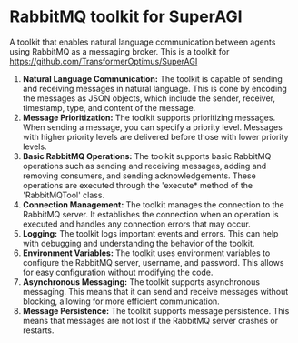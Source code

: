 # RabbitMQ toolkit for SuperAGI
 A toolkit that enables natural language communication between agents using RabbitMQ as a messaging broker.
This is a toolkit for https://github.com/TransformerOptimus/SuperAGI

1. <b>Natural Language Communication:</b> The toolkit is capable of sending and receiving messages in natural language. This is done by encoding the messages as JSON objects, which include the sender, receiver, timestamp, type, and content of the message.
2. <b>Message Prioritization:</b> The toolkit supports prioritizing messages. When sending a message, you can specify a priority level. Messages with higher priority levels are delivered before those with lower priority levels.
3. <b>Basic RabbitMQ Operations:</b> The toolkit supports basic RabbitMQ operations such as sending and receiving messages, adding and removing consumers, and sending acknowledgements. These operations are executed through the 'execute* method of the
'RabbitMQTool' class.
4. <b>Connection Management:</b> The toolkit manages the connection to the RabbitMQ server. It establishes the connection when an operation is executed and handles any connection errors that may occur.
5. <b>Logging:</b> The toolkit logs important events and errors. This can help with debugging and understanding the behavior of the toolkit.
6. <b>Environment Variables:</b> The toolkit uses environment variables to configure the RabbitMQ server, username, and password. This allows for easy configuration without modifying the code.
7. <b>Asynchronous Messaging:</b> The toolkit supports asynchronous messaging. This means that it can send and receive messages without blocking, allowing for more efficient communication.
8. <b>Message Persistence:</b> The toolkit supports message persistence. This means that messages are not lost if the RabbitMQ server crashes or restarts.
